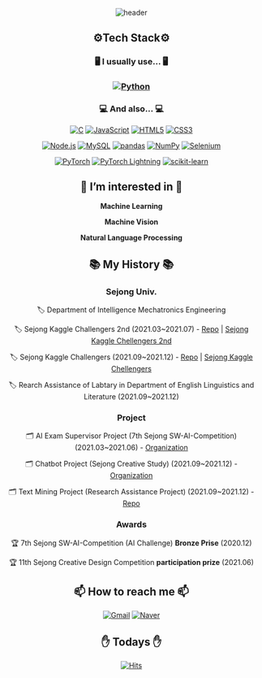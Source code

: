 
<div align="center">

![header](https://capsule-render.vercel.app/api?type=waving&color=gradient&height=300&section=header&text=Choi%20YoungMin&fontSize=60)

<div align="center">

  <h2> ⚙Tech Stack⚙ </h2>
  
  <h3> 🖥 I usually use... 🖥 <h3>
    
  [![Python](https://img.shields.io/badge/Python-3776AB?style=flat-square&logo=Python&logoColor=white)]()
   
  <h3> 💻 And also... 💻 </h3>
    
  [![C](https://img.shields.io/badge/C-A8B9CC?style=flat-square&logo=C&logoColor=white)]()
  [![JavaScript](https://img.shields.io/badge/JavaScript-F7DF1E?style=flat-square&logo=Javascript&logoColor=black)](https://github.com/MartinusChoi/NodeJS)
  [![HTML5](https://img.shields.io/badge/HTML5-E34F26?style=flat-square&logo=HTML5&logoColor=white)](https://github.com/MartinusChoi/NodeJS)
  [![CSS3](https://img.shields.io/badge/CSS3-1572B6?style=flat-square&logo=CSS3&logoColor=white)](https://github.com/MartinusChoi/NodeJS)

  [![Node.js](https://img.shields.io/badge/Node.js-339933?style=flat-square&logo=Node.js&logoColor=white)](https://github.com/MartinusChoi/NodeJS)
  [![MySQL](https://img.shields.io/badge/MySQL-4479A1?style=flat-square&logo=MySQL&logoColor=white)]()
  [![pandas](https://img.shields.io/badge/pandas-3F4F75?style=flat-square&logo=pandas&logoColor=white)]()
  [![NumPy](https://img.shields.io/badge/NumPy-013243?style=flat-square&logo=NumPy&logoColor=white)]()
  [![Selenium](https://img.shields.io/badge/Selenium-43B02A?style=flat-square&logo=Selenium&logoColor=white)](https://github.com/2021-2-Creative-Study/crawling)

  [![PyTorch](https://img.shields.io/badge/PyTorch-EE4C2C?style=flat-square&logo=PyTorch&logoColor=white)](https://github.com/MartinusChoi/ResNet_Pytorch)
  [![PyTorch Lightning](https://img.shields.io/badge/PyTorchLightning-792EE5?style=flat-square&logo=PyTorchLightning&logoColor=white)](https://github.com/MartinusChoi/ResNet_Pytorch)
  [![scikit-learn](https://img.shields.io/badge/scikit-learn-F7931E?style=flat-square&logo=scikit-learn&logoColor=white)](https://github.com/MartinusChoi/Kaggle-NoteBook-Study)

    
  <h2> 👀 I’m interested in 👀 </h2>

  **Machine Learning**

  **Machine Vision**

  **Natural Language Processing**

  <h2> 📚 My History 📚 </h2>
  
  <h3> Sejong Univ. </h3>
  
🏷 Department of Intelligence Mechatronics Engineering
    
🏷 Sejong Kaggle Challengers 2nd (2021.03~2021.07) - [Repo](https://github.com/Sejong-Kaggle-Challengers-2nd/Choi_YoungMin) | [Sejong Kaggle Chellengers 2nd](https://github.com/Sejong-Kaggle-Challengers-2nd)
 
🏷 Sejong Kaggle Challengers (2021.09~2021.12) - [Repo](https://github.com/MartinusChoi/Kaggle-NoteBook-Study) | [Sejong Kaggle Chellengers](https://github.com/Sejong-Kaggle-Challengers/kagglestudy)

🏷 Rearch Assistance of Labtary in Department of English Linguistics and Literature (2021.09~2021.12)
   
   <h3> Project </h3>

🗂 AI Exam Supervisor Project (7th Sejong SW-AI-Competition) (2021.03~2021.06) - [Organization](https://github.com/capstone-pcy) 
    
🗂 Chatbot Project (Sejong Creative Study) (2021.09~2021.12) - [Organization](https://github.com/2021-2-Creative-Study) 

🗂 Text Mining Project (Research Assistance Project) (2021.09~2021.12) - [Repo](https://github.com/MartinusChoi/Text-Mining-Project)
   
   <h3> Awards </h3>
   
🏆 7th Sejong SW-AI-Competition (AI Challenge) **Bronze Prise** (2020.12)
    
🏆 11th Sejong Creative Design Competition **participation prize** (2021.06)

    
  <h2>📫 How to reach me 📫 </h2>

  [![Gmail](https://img.shields.io/badge/Gmail-EA4335?style=flat-square&logo=Gmail&logoColor=white)](martinus.choi@gmail.com)
  [![Naver](https://img.shields.io/badge/Naver-03C75A?style=flat-square&logo=Naver&logoColor=white)](martinus99@naver.com)

    
  <h2> ✋ Todays ✋</h2>

  [![Hits](https://hits.seeyoufarm.com/api/count/incr/badge.svg?url=https%3A%2F%2Fgithub.com%2FMartinusChoi&count_bg=%23636ADD&title_bg=%23555555&icon=&icon_color=%23E7E7E7&title=hits&edge_flat=false)](https://hits.seeyoufarm.com)

</div>
